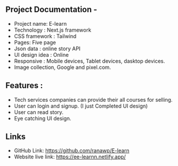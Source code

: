 
## Project Documentation - 
* Project name: E-learn
* Technology : Next.js framework 
* CSS framework : Tailwind 
* Pages:  Five page 
* Json data : online story API 
* UI design idea : Online  
* Responsive : Mobile devices, Tablet devices, dasktop devices. 
* Image collection, Google and pixel.com. 

## Features : 
* Tech services companies can provide their all courses for selling. 
* User can login and signup. (I just Completed UI design) 
* User can read story. 
* Eye catching UI design. 

## Links
* GitHub Link: https://github.com/ranawp/E-learn 
* Website live link: https://ee-learnn.netlify.app/ 

